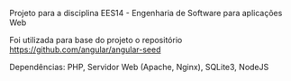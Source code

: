 Projeto para a disciplina EES14 - Engenharia de Software para aplicações Web

Foi utilizada para base do projeto o repositório https://github.com/angular/angular-seed

Dependências: PHP, Servidor Web (Apache, Nginx), SQLite3, NodeJS